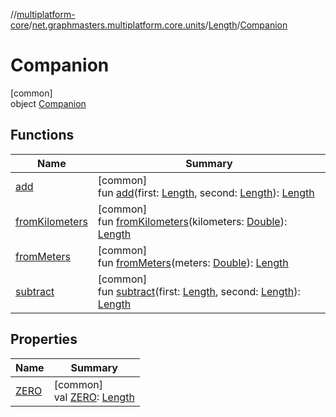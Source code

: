//[multiplatform-core](../../../../index.md)/[net.graphmasters.multiplatform.core.units](../../index.md)/[Length](../index.md)/[Companion](index.md)

# Companion

[common]\
object [Companion](index.md)

## Functions

| Name | Summary |
|---|---|
| [add](add.md) | [common]<br>fun [add](add.md)(first: [Length](../index.md), second: [Length](../index.md)): [Length](../index.md) |
| [fromKilometers](from-kilometers.md) | [common]<br>fun [fromKilometers](from-kilometers.md)(kilometers: [Double](https://kotlinlang.org/api/latest/jvm/stdlib/kotlin/-double/index.html)): [Length](../index.md) |
| [fromMeters](from-meters.md) | [common]<br>fun [fromMeters](from-meters.md)(meters: [Double](https://kotlinlang.org/api/latest/jvm/stdlib/kotlin/-double/index.html)): [Length](../index.md) |
| [subtract](subtract.md) | [common]<br>fun [subtract](subtract.md)(first: [Length](../index.md), second: [Length](../index.md)): [Length](../index.md) |

## Properties

| Name | Summary |
|---|---|
| [ZERO](-z-e-r-o.md) | [common]<br>val [ZERO](-z-e-r-o.md): [Length](../index.md) |
